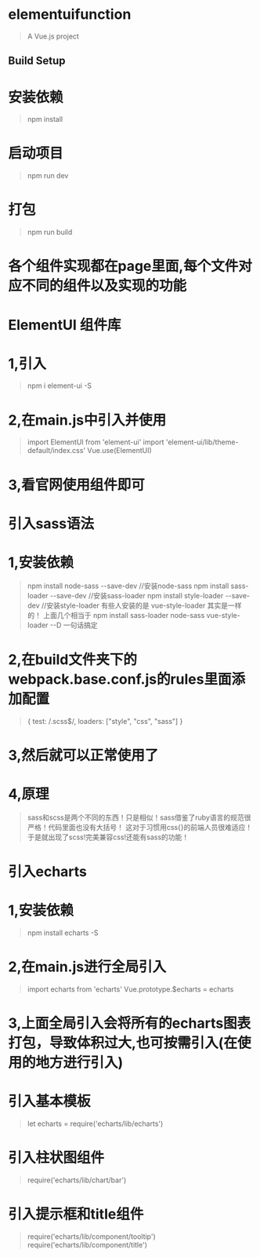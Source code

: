 # elementuifunction

> A Vue.js project

## Build Setup

<!-- ``` bash -->
# 安装依赖
>npm install

# 启动项目
>npm run dev

# 打包
>npm run build

# 各个组件实现都在page里面,每个文件对应不同的组件以及实现的功能

# ElementUI 组件库
# 1,引入
>npm i element-ui -S
# 2,在main.js中引入并使用
>import ElementUI from 'element-ui'
>import 'element-ui/lib/theme-default/index.css'
>Vue.use(ElementUI)
# 3,看官网使用组件即可

# 引入sass语法
# 1,安装依赖
>npm install node-sass --save-dev //安装node-sass 
>npm install sass-loader --save-dev //安装sass-loader 
>npm install style-loader --save-dev //安装style-loader 有些人安装的是 vue-style-loader 其实是一样的！
>上面几个相当于 npm install sass-loader node-sass vue-style-loader --D  一句话搞定
# 2,在build文件夹下的webpack.base.conf.js的rules里面添加配置
>{
>    test: /\.scss$/,
>    loaders: ["style", "css", "sass"]
>}
# 3,然后就可以正常使用了
<style lang="scss"></style>
# 4,原理
>sass和scss是两个不同的东西！只是相似！sass借鉴了ruby语言的规范很严格！代码里面也没有大括号！
>这对于习惯用css{}的前端人员很难适应！于是就出现了scss!完美兼容css!还能有sass的功能！

# 引入echarts
# 1,安装依赖
>npm install echarts -S
# 2,在main.js进行全局引入
>import echarts from 'echarts'
>Vue.prototype.$echarts = echarts
# 3,上面全局引入会将所有的echarts图表打包，导致体积过大,也可按需引入(在使用的地方进行引入)
# 引入基本模板
>let echarts = require('echarts/lib/echarts')
# 引入柱状图组件
>require('echarts/lib/chart/bar')
# 引入提示框和title组件
>require('echarts/lib/component/tooltip')
>require('echarts/lib/component/title')

<!-- ``` -->

